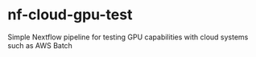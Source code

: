 # nf-cloud-gpu-test
Simple Nextflow pipeline for testing GPU capabilities with cloud systems such as AWS Batch

